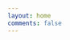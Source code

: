 ```yaml
---
layout: home
comments: false
---
```


<!--
Anything you write here will appear on 
top of the homepage.
 -->